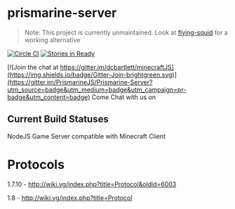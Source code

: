 prismarine-server
=================
> Note: This project is currently unmaintained. Look at [flying-squid](https://github.com/PrismarineJS/flying-squid/) for a working alternative

[![Circle CI](https://img.shields.io/circleci/project/PrismarineJS/prismarine-server.svg)](https://circleci.com/gh/PrismarineJS/prismarine-server)
[![Stories in Ready](https://badge.waffle.io/prismarineJS/prismarine-server.png?label=ready&title=Ready)](http://waffle.io/prismarineJS/prismarine-server)


[![Join the chat at https://gitter.im/dcbartlett/minecraftJS](https://img.shields.io/badge/Gitter-Join-brightgreen.svg)](https://gitter.im/PrismarineJS/Prismarine-Server?utm_source=badge&utm_medium=badge&utm_campaign=pr-badge&utm_content=badge) Come Chat with us on 
## Current Build Statuses


NodeJS Game Server compatible with Minecraft Client


# Protocols

1.7.10 - http://wiki.vg/index.php?title=Protocol&oldid=6003

1.8 - http://wiki.vg/index.php?title=Protocol
